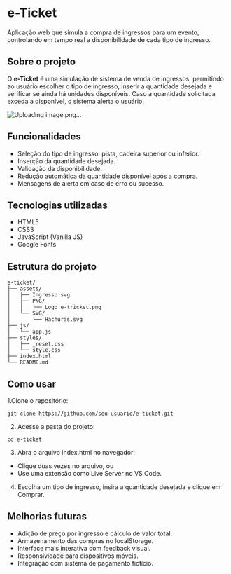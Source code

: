 # e-Ticket

Aplicação web que simula a compra de ingressos para um evento, controlando em tempo real a disponibilidade de cada tipo de ingresso.

## Sobre o projeto

O **e-Ticket** é uma simulação de sistema de venda de ingressos, permitindo ao usuário escolher o tipo de ingresso, inserir a quantidade desejada e verificar se ainda há unidades disponíveis. Caso a quantidade solicitada exceda a disponível, o sistema alerta o usuário.

![Uploading image.png…]()


## Funcionalidades

-  Seleção do tipo de ingresso: pista, cadeira superior ou inferior.
-  Inserção da quantidade desejada.
-  Validação da disponibilidade.
-  Redução automática da quantidade disponível após a compra.
-  Mensagens de alerta em caso de erro ou sucesso.

## Tecnologias utilizadas

- HTML5
- CSS3
- JavaScript (Vanilla JS)
- Google Fonts

##  Estrutura do projeto

```plaintext
e-ticket/
├── assets/
│   ├── Ingresso.svg
│   ├── PNG/
│   │   └── Logo e-tricket.png
│   └── SVG/
│       └── Hachuras.svg
├── js/
│   └── app.js
├── styles/
│   ├── _reset.css
│   └── style.css
├── index.html
└── README.md
```

## Como usar

1.Clone o repositório:

```
git clone https://github.com/seu-usuario/e-ticket.git
```

2. Acesse a pasta do projeto:

```
cd e-ticket
```


3. Abra o arquivo index.html no navegador:

- Clique duas vezes no arquivo, ou
- Use uma extensão como Live Server no VS Code.

4. Escolha um tipo de ingresso, insira a quantidade desejada e clique em Comprar.

## Melhorias futuras

- Adição de preço por ingresso e cálculo de valor total.
- Armazenamento das compras no localStorage.
- Interface mais interativa com feedback visual.
- Responsividade para dispositivos móveis.
- Integração com sistema de pagamento fictício.
